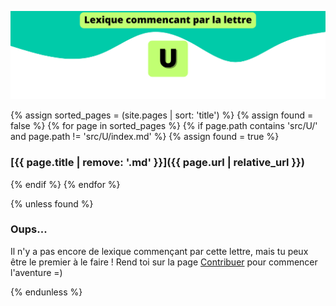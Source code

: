 ![U](../../assets/letters/U.png)

{% assign sorted_pages = (site.pages | sort: 'title') %}
{% assign found = false %}
{% for page in sorted_pages %}
{% if page.path contains 'src/U/' and page.path != 'src/U/index.md' %}
{% assign found = true %}
### [{{ page.title | remove: '.md' }}]({{ page.url | relative_url }})
{% endif %}
{% endfor %}

{% unless found %}
### Oups...

Il n'y a pas encore de lexique commençant par cette lettre, mais tu peux être le premier à le faire !
Rend toi sur la page [Contribuer](https://github.com/CryptoLexique/CryptoLexique/blob/main/.github/CONTRIBUTING.md) pour commencer l'aventure =)

{% endunless %}